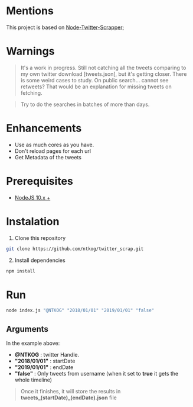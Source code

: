 # Mentions

This project is based on [Node-Twitter-Scrapper](https://github.com/dansalerno712/Node-Twitter-Scraper.git);

# Warnings

> It's a work in progress. Still not catching all the tweets comparing to my own twitter download [tweets.json], but it's getting
closer. There is some weird cases to study. On public search... cannot see retweets? That would be an explanation for missing tweets on fetching.

> Try to do the searches in batches of more than days.

# Enhancements

- Use as much cores as you have.
- Don't reload pages for each url
- Get Metadata of the tweets



# Prerequisites

- [NodeJS 10.x +](https://nodejs.org/en/download/)

# Instalation

1. Clone this repository

```bash
git clone https://github.com/ntkog/twitter_scrap.git
```

2. Install dependencies

```bash
npm install
```

# Run

```bash
node index.js "@NTKOG" "2018/01/01" "2019/01/01" "false"
```

## Arguments

In the example above:

- **@NTKOG** : twitter Handle.
- **"2018/01/01"** : startDate
- **"2019/01/01"** : endDate
- **"false"** : Only tweets from username (when it set to **true** it gets the whole timeline)
> Once it finishes, it will store the results in **tweets_(startDate)_(endDate).json** file
